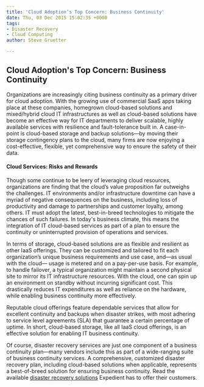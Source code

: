 ```yaml
---
title: 'Cloud Adoption’s Top Concern: Business Continuity'
date: Thu, 03 Dec 2015 15:02:35 +0000
tags:
- Disaster Recovery
- Cloud Computing
author: Steve Gruetter

---
```

## Cloud Adoption's Top Concern: Business Continuity

Organizations are increasingly citing business continuity as a primary driver for cloud adoption. With the growing use of commercial SaaS apps taking place at these companies, homegrown cloud-based solutions and mixed/hybrid cloud IT infrastructures as well as cloud-based solutions have become an effective way for IT departments to deliver scalable, highly available services with resilience and fault-tolerance built in. A case-in-point is cloud-based storage and backup solutions—by moving their storage contingency plans to the cloud, many firms are now enjoying a cost-effective, flexible, yet comprehensive way to ensure the safety of their data.

#### Cloud Services: Risks and Rewards

Though some continue to be leery of leveraging cloud resources, organizations are finding that the cloud’s value proposition far outweighs the challenges. IT environments and/or infrastructure downtime can have a myriad of negative consequences on the business, including loss of productivity and damage to partnerships and customer loyalty, among others. IT must adopt the latest, best-in-breed technologies to mitigate the chances of such failures. In today's business climate, this means the integration of IT cloud-based services as part of a plan to ensure the continuity or uninterrupted provision of operations and services. 

In terms of storage, cloud-based solutions are as flexible and resilient as other IaaS offerings. They can be customized and tailored to fit each organization’s unique business requirements and use case, and—as usual with the cloud— usage is metered and on a pay-per-use basis. For example, to handle failover, a typical organization might maintain a second physical site to mirror its IT infrastructure resources. With the cloud, one can spin up an environment on standby without incurring significant cost. This drastically reduces IT expenditures as well as reliance on the hardware, while enabling business continuity more effectively. 

Reputable cloud offerings feature dependable services that allow for excellent continuity and backups when disaster strikes, with most adhering to service level agreements (SLA) that guarantee a certain percentage of uptime. In short, cloud-based storage, like all IaaS cloud offerings, is an effective solution for enabling IT business continuity. 

Of course, disaster recovery services are just one component of a business continuity plan—many vendors include this as part of a wide-ranging suite of business continuity services. A comprehensive, customized disaster recovery plan, including cloud-based solutions when applicable, represents a best-of-breed solution for ensuring business continuity. Read the available [disaster recovery solutions](https://www.expedient.com/managed-services/disaster-recovery/) Expedient has to offer their customers.